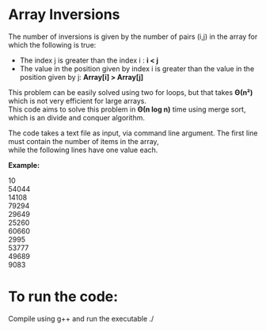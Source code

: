 # Array Inversions
The number of inversions is given by the number of pairs (i,j) in the array for which the following is true:   
* The index j is greater than the index i : **i < j**    
* The value in the position given by index i is greater than the value in the position given by j: **Array[i] > Array[j]**    

This problem can be easily solved using two for loops, but that takes **Θ(n²)** which is not very efficient for large arrays.   
This code aims to solve this problem in **Θ(n log n)** time using merge sort, which is an divide and conquer algorithm. 

The code takes a text file as input, via command line argument. The first line must contain the number of items in the array,   
while the following lines have one value each.

**Example:**   

10   
54044   
14108   
79294   
29649   
25260   
60660   
2995   
53777   
49689   
9083   
   
# To run the code:   
Compile using g++ and run the executable ./<executable> <txt>
